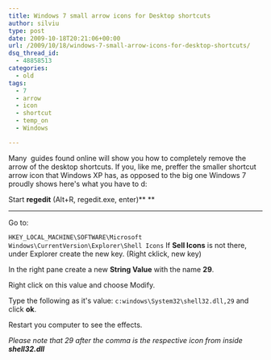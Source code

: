 ```yaml
---
title: Windows 7 small arrow icons for Desktop shortcuts
author: silviu
type: post
date: 2009-10-18T20:21:06+00:00
url: /2009/10/18/windows-7-small-arrow-icons-for-desktop-shortcuts/
dsq_thread_id:
  - 48858513
categories:
  - old
tags:
  - 7
  - arrow
  - icon
  - shortcut
  - temp_on
  - Windows

---
```

Many  guides found online will show you how to completely remove the arrow of the desktop shortcuts. If you, like me, preffer the smaller shortcut arrow icon that Windows XP has, as opposed to the big one Windows 7 proudly shows here's what you have to d:

Start  **regedit** (Alt+R, regedit.exe, enter)**
**
 ****
Go to:

`HKEY_LOCAL_MACHINE\SOFTWARE\Microsoft Windows\CurrentVersion\Explorer\Shell Icons`
If  **Sell Icons** is not there, under Explorer create the new key. (Right cklick, new key)

In the right pane create a new **String Value** with the name **29**.

Right click on this value and choose Modify.

Type the following as it's value:
`c:windows\System32\shell32.dll,29` and click **ok**.

Restart you computer to see the effects.

_Please note that 29 after the comma is the respective icon from inside **shell32.dll**_